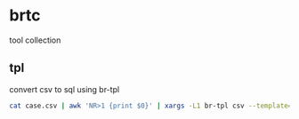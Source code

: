 # brtc
tool collection

## tpl

convert csv to sql using br-tpl

``` sh
cat case.csv | awk 'NR>1 {print $0}' | xargs -L1 br-tpl csv --template="INSERT INTO ORDER VALUES('{{0}}', '{{1}}');" -i >> case.sql
```